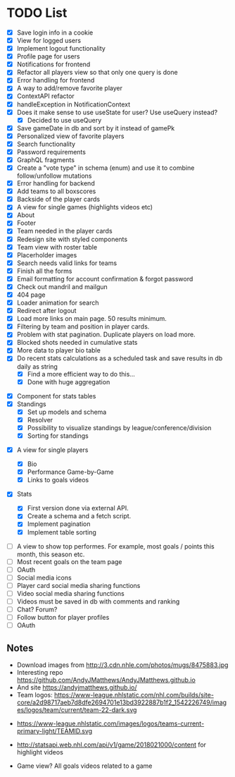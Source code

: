 # TODO List

- [x] Save login info in a cookie
- [x] View for logged users
- [x] Implement logout functionality
- [x] Profile page for users
- [x] Notifications for frontend
- [x] Refactor all players view so that only one query is done
- [x] Error handling for frontend
- [x] A way to add/remove favorite player
- [x] ContextAPI refactor
- [x] handleException in NotificationContext
- [x] Does it make sense to use useState for user? Use useQuery instead?
  - [x] Decided to use useQuery
- [x] Save gameDate in db and sort by it instead of gamePk
- [x] Personalized view of favorite players
- [x] Search functionality
- [x] Password requirements
- [x] GraphQL fragments
- [x] Create a "vote type" in schema (enum) and use it to combine follow/unfollow mutations
- [x] Error handling for backend
- [x] Add teams to all boxscores
- [x] Backside of the player cards
- [x] A view for single games (highlights videos etc)
- [x] About
- [x] Footer
- [x] Team needed in the player cards
- [x] Redesign site with styled components
- [x] Team view with roster table
- [x] Placerholder images
- [x] Search needs valid links for teams
- [x] Finish all the forms
- [x] Email formatting for account confirmation & forgot password
- [x] Check out mandril and mailgun
- [x] 404 page
- [x] Loader animation for search
- [x] Redirect after logout
- [x] Load more links on main page. 50 results minimum.
- [x] Filtering by team and position in player cards.
- [x] Problem with stat pagination. Duplicate players on load more.
- [x] Blocked shots needed in cumulative stats
- [x] More data to player bio table
- [x] Do recent stats calculations as a scheduled task and save results in db daily as string
  - [x] Find a more efficient way to do this...
  - [x] Done with huge aggregation

* [x] Component for stats tables
* [x] Standings
  - [x] Set up models and schema
  - [x] Resolver
  - [x] Possibility to visualize standings by league/conference/division
  - [x] Sorting for standings

- [x] A view for single players

  - [x] Bio
  - [x] Performance Game-by-Game
  - [x] Links to goals videos

- [x] Stats
  - [x] First version done via external API.
  - [x] Create a schema and a fetch script.
  - [x] Implement pagination
  - [x] Implement table sorting

* [ ] A view to show top performes. For example, most goals / points this month, this season etc.
* [ ] Most recent goals on the team page
* [ ] OAuth
* [ ] Social media icons
* [ ] Player card social media sharing functions
* [ ] Video social media sharing functions
* [ ] Videos must be saved in db with comments and ranking
* [ ] Chat? Forum?
* [ ] Follow button for player profiles
* [ ] OAuth

## Notes

- Download images from http://3.cdn.nhle.com/photos/mugs/8475883.jpg
- Interesting repo https://github.com/AndyJMatthews/AndyJMatthews.github.io
- And site https://andyjmatthews.github.io/
- Team logos: https://www-league.nhlstatic.com/nhl.com/builds/site-core/a2d98717aeb7d8dfe2694701e13bd3922887b1f2_1542226749/images/logos/team/current/team-22-dark.svg

* https://www-league.nhlstatic.com/images/logos/teams-current-primary-light/TEAMID.svg

- http://statsapi.web.nhl.com/api/v1/game/2018021000/content for highlight videos

* Game view? All goals videos related to a game

